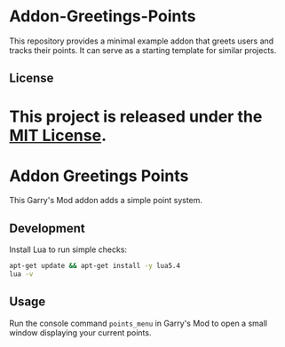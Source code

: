 # Addon-Greetings-Points

This repository provides a minimal example addon that greets users and tracks
their points. It can serve as a starting template for similar projects.

## License

This project is released under the [MIT License](LICENSE).
=======
# Addon Greetings Points

This Garry's Mod addon adds a simple point system.

## Development
Install Lua to run simple checks:
```bash
apt-get update && apt-get install -y lua5.4
lua -v
```

## Usage

Run the console command `points_menu` in Garry's Mod to open a small window
displaying your current points.
